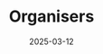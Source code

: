---
title: Organisers
date: 2025-03-12

type: landing

sections:
  - block: people
    content:
      title: Meet the Organisers
      # Choose which groups/teams of users to display.
      #   Edit `user_groups` in each user's profile to add them to one or more of these groups.
      user_groups:
          - Technical Program Committee
          - Local Organising Committee
      sort_by: Params.role
      sort_ascending: true
    design:
      show_interests: true
      show_role: true
      show_social: false

    content:
      title: International Committee
      subtitle: 
      text: '| Member  | Affiliation  | Region  |
|-----+-----+-----|
| Stefan Williams | ACFR, University of Sydney | Australia |
| Stefan Williams | ACFR, University of Sydney | Australia |'
    design:
      columns: '1' 
---